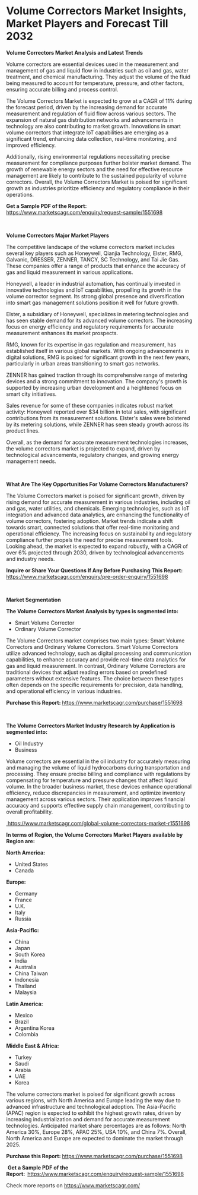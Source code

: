 <p><h1>Volume Correctors Market Insights, Market Players and Forecast Till 2032</h1></p><p><strong>Volume Correctors Market Analysis and Latest Trends</strong></p>
<p><p>Volume correctors are essential devices used in the measurement and management of gas and liquid flow in industries such as oil and gas, water treatment, and chemical manufacturing. They adjust the volume of the fluid being measured to account for temperature, pressure, and other factors, ensuring accurate billing and process control.</p><p>The Volume Correctors Market is expected to grow at a CAGR of 11% during the forecast period, driven by the increasing demand for accurate measurement and regulation of fluid flow across various sectors. The expansion of natural gas distribution networks and advancements in technology are also contributing to market growth. Innovations in smart volume correctors that integrate IoT capabilities are emerging as a significant trend, enhancing data collection, real-time monitoring, and improved efficiency.</p><p>Additionally, rising environmental regulations necessitating precise measurement for compliance purposes further bolster market demand. The growth of renewable energy sectors and the need for effective resource management are likely to contribute to the sustained popularity of volume correctors. Overall, the Volume Correctors Market is poised for significant growth as industries prioritize efficiency and regulatory compliance in their operations.</p></p>
<p><strong>Get a Sample PDF of the Report:&nbsp;</strong> <a href="https://www.marketscagr.com/enquiry/request-sample/1551698?utm_campaign=2959&utm_medium=2&utm_source=Github&utm_content=ia&utm_term=11042025&utm_id=volume-correctors">https://www.marketscagr.com/enquiry/request-sample/1551698</a></p>
<p>&nbsp;</p>
<p><strong>Volume Correctors Major Market Players</strong></p>
<p><p>The competitive landscape of the volume correctors market includes several key players such as Honeywell, Qianjia Technology, Elster, RMG, Galvanic, DRESSER, ZENNER, TANCY, SC Technology, and Tai Jie Gas. These companies offer a range of products that enhance the accuracy of gas and liquid measurement in various applications.</p><p>Honeywell, a leader in industrial automation, has continually invested in innovative technologies and IoT capabilities, propelling its growth in the volume corrector segment. Its strong global presence and diversification into smart gas management solutions position it well for future growth.</p><p>Elster, a subsidiary of Honeywell, specializes in metering technologies and has seen stable demand for its advanced volume correctors. The increasing focus on energy efficiency and regulatory requirements for accurate measurement enhances its market prospects.</p><p>RMG, known for its expertise in gas regulation and measurement, has established itself in various global markets. With ongoing advancements in digital solutions, RMG is poised for significant growth in the next few years, particularly in urban areas transitioning to smart gas networks.</p><p>ZENNER has gained traction through its comprehensive range of metering devices and a strong commitment to innovation. The company's growth is supported by increasing urban development and a heightened focus on smart city initiatives.</p><p>Sales revenue for some of these companies indicates robust market activity: Honeywell reported over $34 billion in total sales, with significant contributions from its measurement solutions. Elster's sales were bolstered by its metering solutions, while ZENNER has seen steady growth across its product lines.</p><p>Overall, as the demand for accurate measurement technologies increases, the volume correctors market is projected to expand, driven by technological advancements, regulatory changes, and growing energy management needs.</p></p>
<p>&nbsp;</p>
<p><strong>What Are The Key Opportunities For Volume Correctors Manufacturers?</strong></p>
<p><p>The Volume Correctors market is poised for significant growth, driven by rising demand for accurate measurement in various industries, including oil and gas, water utilities, and chemicals. Emerging technologies, such as IoT integration and advanced data analytics, are enhancing the functionality of volume correctors, fostering adoption. Market trends indicate a shift towards smart, connected solutions that offer real-time monitoring and operational efficiency. The increasing focus on sustainability and regulatory compliance further propels the need for precise measurement tools. Looking ahead, the market is expected to expand robustly, with a CAGR of over 6% projected through 2030, driven by technological advancements and industry needs.</p></p>
<p><strong>Inquire or Share Your Questions If Any Before Purchasing This Report:</strong> <a href="https://www.marketscagr.com/enquiry/pre-order-enquiry/1551698?utm_campaign=2959&utm_medium=2&utm_source=Github&utm_content=ia&utm_term=11042025&utm_id=volume-correctors">https://www.marketscagr.com/enquiry/pre-order-enquiry/1551698</a></p>
<p>&nbsp;</p>
<p><strong>Market Segmentation</strong></p>
<p><strong>The Volume Correctors Market Analysis by types is segmented into:</strong></p>
<p><ul><li>Smart Volume Corrector</li><li>Ordinary Volume Corrector</li></ul></p>
<p><p>The Volume Correctors market comprises two main types: Smart Volume Correctors and Ordinary Volume Correctors. Smart Volume Correctors utilize advanced technology, such as digital processing and communication capabilities, to enhance accuracy and provide real-time data analytics for gas and liquid measurement. In contrast, Ordinary Volume Correctors are traditional devices that adjust reading errors based on predefined parameters without extensive features. The choice between these types often depends on the specific requirements for precision, data handling, and operational efficiency in various industries.</p></p>
<p><strong>Purchase this Report:&nbsp;</strong><a href="https://www.marketscagr.com/purchase/1551698?utm_campaign=2959&utm_medium=2&utm_source=Github&utm_content=ia&utm_term=11042025&utm_id=volume-correctors">https://www.marketscagr.com/purchase/1551698</a></p>
<p>&nbsp;</p>
<p><strong>The Volume Correctors Market Industry Research by Application is segmented into:</strong></p>
<p><ul><li>Oil Industry</li><li>Business</li></ul></p>
<p><p>Volume correctors are essential in the oil industry for accurately measuring and managing the volume of liquid hydrocarbons during transportation and processing. They ensure precise billing and compliance with regulations by compensating for temperature and pressure changes that affect liquid volume. In the broader business market, these devices enhance operational efficiency, reduce discrepancies in measurement, and optimize inventory management across various sectors. Their application improves financial accuracy and supports effective supply chain management, contributing to overall profitability.</p></p>
<p><a href="https://www.marketscagr.com/global-volume-correctors-market-r1551698?utm_campaign=2959&utm_medium=2&utm_source=Github&utm_content=ia&utm_term=11042025&utm_id=volume-correctors">&nbsp;https://www.marketscagr.com/global-volume-correctors-market-r1551698</a></p>
<p><strong>In terms of Region, the Volume Correctors Market Players available by Region are:</strong></p>
<p>
    <p> <strong> North America: </strong>
        <ul>
            <li>United States</li>
            <li>Canada</li>
        </ul>
        </p> 
    <p> <strong> Europe: </strong>
        <ul>
            <li>Germany</li>
            <li>France</li>
            <li>U.K.</li>
            <li>Italy</li>
            <li>Russia</li>
        </ul>
        </p> 
    <p> <strong> Asia-Pacific: </strong>
        <ul>
            <li>China</li>
            <li>Japan</li>
            <li>South Korea</li>
            <li>India</li>
            <li>Australia</li>
            <li>China Taiwan</li>
            <li>Indonesia</li>
            <li>Thailand</li>
            <li>Malaysia</li>
        </ul>
        </p> 
    <p> <strong> Latin America: </strong>
        <ul>
            <li>Mexico</li>
            <li>Brazil</li>
            <li>Argentina Korea</li>
            <li>Colombia</li>
        </ul>
        </p> 
    <p> <strong> Middle East & Africa: </strong>
        <ul>
            <li>Turkey</li>
            <li>Saudi</li>
            <li>Arabia</li>
            <li>UAE</li>
            <li>Korea</li>
        </ul>
    </p>
    </p>
<p><p>The volume correctors market is poised for significant growth across various regions, with North America and Europe leading the way due to advanced infrastructure and technological adoption. The Asia-Pacific (APAC) region is expected to exhibit the highest growth rates, driven by increasing industrialization and demand for accurate measurement technologies. Anticipated market share percentages are as follows: North America 30%, Europe 28%, APAC 25%, USA 10%, and China 7%. Overall, North America and Europe are expected to dominate the market through 2025.</p></p>
<p><strong>Purchase this Report: </strong><a href="https://www.marketscagr.com/purchase/1551698?utm_campaign=2959&utm_medium=2&utm_source=Github&utm_content=ia&utm_term=11042025&utm_id=volume-correctors">https://www.marketscagr.com/purchase/1551698</a></p>
<p>&nbsp;<strong>Get a Sample PDF of the Report:&nbsp;&nbsp;</strong><a href="https://www.marketscagr.com/enquiry/request-sample/1551698?utm_campaign=2959&utm_medium=2&utm_source=Github&utm_content=ia&utm_term=11042025&utm_id=volume-correctors">https://www.marketscagr.com/enquiry/request-sample/1551698</a></p>
<p><strong></strong></p>
<p>Check more reports on <a href="https://www.marketscagr.com/?utm_campaign=2959&utm_medium=2&utm_source=Github&utm_content=ia&utm_term=11042025&utm_id=volume-correctors">https://www.marketscagr.com/</a></p>